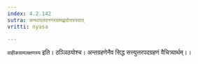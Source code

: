 ```yaml
---
index: 4.2.142
sutra: कन्थापलदनगरग्रामह्वदोत्तरपदात्
vritti: nyasa

---
```

`वाहीकग्रामलक्षणस्य` इति। ठञ्ञिठयोश्च। अन्तग्रहणेनैव सिद्ध सत्त्युत्तरपदग्रहणं वैचित्र्यार्थम्।।